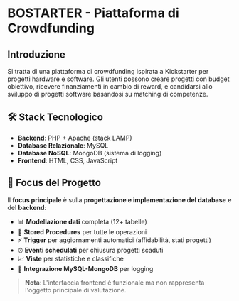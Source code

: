 # BOSTARTER - Piattaforma di Crowdfunding

## Introduzione

Si tratta di una piattaforma di crowdfunding ispirata a Kickstarter per progetti hardware e software. Gli utenti possono creare progetti con budget obiettivo, ricevere finanziamenti in cambio di reward, e candidarsi allo sviluppo di progetti software basandosi su matching di competenze.

## 🛠 Stack Tecnologico

- **Backend**: PHP + Apache (stack LAMP)
- **Database Relazionale**: MySQL
- **Database NoSQL**: MongoDB (sistema di logging)
- **Frontend**: HTML, CSS, JavaScript

## 🎯 Focus del Progetto

Il **focus principale** è sulla **progettazione e implementazione del database** e del **backend**:

- 📊 **Modellazione dati** completa (12+ tabelle)
- 🔧 **Stored Procedures** per tutte le operazioni
- ⚡ **Trigger** per aggiornamenti automatici (affidabilità, stati progetti)
- ⏰ **Eventi schedulati** per chiusura progetti scaduti
- 📈 **Viste** per statistiche e classifiche
- 🔗 **Integrazione MySQL-MongoDB** per logging

> **Nota**: L'interfaccia frontend è funzionale ma non rappresenta l'oggetto principale di valutazione.


